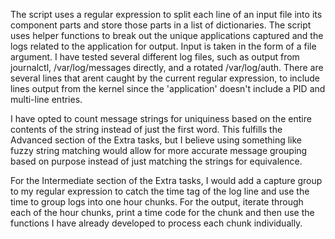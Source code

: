 The script uses a regular expression to split each line of an input file into its component parts and store those parts in a list of dictionaries. The script uses helper functions to break out the unique applications captured and the logs related to the application for output. Input is taken in the form of a file argument. I have tested several different log files, such as output from journalctl, /var/log/messages directly, and a rotated /var/log/auth. There are several lines that arent caught by the current regular expression, to include lines output from the kernel since the 'application' doesn't include a PID and multi-line entries.

I have opted to count message strings for uniquiness based on the entire contents of the string instead of just the first word. This fulfills the Advanced section of the Extra tasks, but I believe using something like fuzzy string matching would allow for more accurate message grouping based on purpose instead of just matching the strings for equivalence.

For the Intermediate section of the Extra tasks, I would add a capture group to my regular expression to catch the time tag of the log line and use the time to group logs into one hour chunks. For the output, iterate through each of the hour chunks, print a time code for the chunk and then use the functions I have already developed to process each chunk individually.

